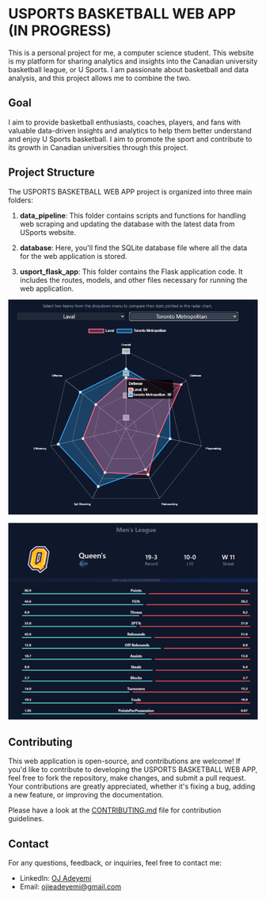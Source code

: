 # USPORTS BASKETBALL WEB APP (IN PROGRESS)

This is a personal project for me, a computer science student. This website is my platform for sharing analytics and insights into the Canadian university basketball league, or U Sports. I am passionate about basketball and data analysis, and this project allows me to combine the two.

## Goal

I aim to provide basketball enthusiasts, coaches, players, and fans with valuable data-driven insights and analytics to help them better understand and enjoy U Sports basketball. I aim to promote the sport and contribute to its growth in Canadian universities through this project.

## Project Structure

The USPORTS BASKETBALL WEB APP project is organized into three main folders:

1. **data_pipeline**: This folder contains scripts and functions for handling web scraping and updating the database with the latest data from USports website.

2. **database**: Here, you'll find the SQLite database file where all the data for the web application is stored.

3. **usport_flask_app**: This folder contains the Flask application code. It includes the routes, models, and other files necessary for running the web application.

![Screenshot 1](./screenshots/image1.png)

![Screenshot 2](./screenshots/image2.png)

## Contributing

This web application is open-source, and contributions are welcome! If you'd like to contribute to developing the USPORTS BASKETBALL WEB APP, feel free to fork the repository, make changes, and submit a pull request. Your contributions are greatly appreciated, whether it's fixing a bug, adding a new feature, or improving the documentation.

Please have a look at the [CONTRIBUTING.md](CONTRIBUTING.md) file for contribution guidelines.

## Contact

For any questions, feedback, or inquiries, feel free to contact me:

- LinkedIn: [OJ Adeyemi](https://www.linkedin.com/in/oj-adeyemi/)
- Email: ojieadeyemi@gmail.com
